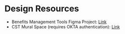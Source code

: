 # Design Resources
- Benefits Management Tools Figma Project: [Link](https://www.figma.com/files/project/175598391/Benefits-Management-Tools?fuid=1046561086805876994)
- CST Mural Space (requires OKTA authentication): [Link](https://app.mural.co/t/departmentofveteransaffairs9999/r/1613770853903?folderUuid=9e1456d1-4532-434c-b053-f7694afc5795)
